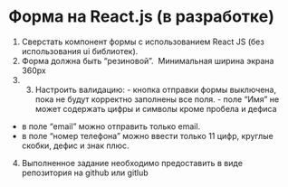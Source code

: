 # Форма на React.js (в разработке)

1. Сверстать компонент формы с использованием React JS
   (без использования ui библиотек).
2. Форма должна быть “резиновой”.  Минимальная ширина экрана 360px
3. 3. Настроить валидацию: - кнопка отправки формы выключена,  пока не будут корректно заполнены все поля. - поле “Имя” не может содержать цифры
      и символы кроме пробела и дефиса

- в поле “email” можно отправить только
  email.
- в поле “номер телефона” можно ввести только 11 цифр,
  круглые скобки, дефис и знак плюс.

4. Выполненное задание необходимо предоставить
   в виде репозитория на github или gitlub

